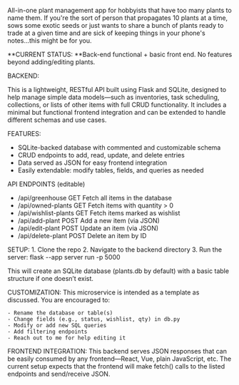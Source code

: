 All-in-one plant management app for hobbyists that have too many plants to name them. If you're the sort of person that propagates 10 plants at a time, sows some exotic seeds or just wants to share a bunch of plants ready to trade at a given time and are sick of keeping things in your phone's notes...this might be for you.

**CURRENT STATUS: **Back-end functional + basic front end. No features beyond adding/editing plants.

BACKEND:

This is a lightweight, RESTful API built using Flask and SQLite, designed to help manage simple data models—such as inventories,  task scheduling, collections, or lists of other items with full CRUD functionality. It includes a minimal but functional frontend integration and can be extended to handle different schemas and use cases.

FEATURES:
- SQLite-backed database with commented and customizable schema
- CRUD endpoints to add, read, update, and delete entries
- Data served as JSON for easy frontend integration
- Easily extendable: modify tables, fields, and queries as needed


API ENDPOINTS (editable)
- /api/greenhouse	GET	Fetch all items in the database
- /api/owned-plants	GET	Fetch items with quantity > 0
- /api/wishlist-plants	GET	Fetch items marked as wishlist
- /api/add-plant	POST	Add a new item (via JSON)
- /api/edit-plant	POST	Update an item (via JSON)
- /api/delete-plant	POST	Delete an item by ID


SETUP:
    1. Clone the repo
    2. Navigate to the backend directory
    3. Run the server: flask --app server run -p 5000

This will create an SQLite database (plants.db by default) with a basic table structure if one doesn’t exist.


CUSTOMIZATION:
This microservice is intended as a template as discussed. You are encouraged to:

    - Rename the database or table(s)
    - Change fields (e.g., status, wishlist, qty) in db.py
    - Modify or add new SQL queries
    - Add filtering endpoints
    - Reach out to me for help editing it


FRONTEND INTEGRATION:
This backend serves JSON responses that can be easily consumed by any frontend—React, Vue, plain JavaScript, etc. The current setup expects that the frontend will make fetch() calls to the listed endpoints and send/receive JSON.
